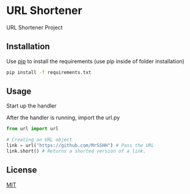 # URL Shortener
 URL Shortener Project

## Installation
Use [pip](https://pip.pypa.io/en/stable/) to install the requirements (use pip inside of folder installation)

```bash
pip install -f requirements.txt
```


## Usage
Start up the handler 

After the handler is running, import the url.py
```python
from url import url

# Creating an URL object
link = url("https://github.com/MrSSHH") # Pass the URL
link.short() # Returns a shorted version of a link.
```



## License
[MIT](https://choosealicense.com/licenses/mit/)
